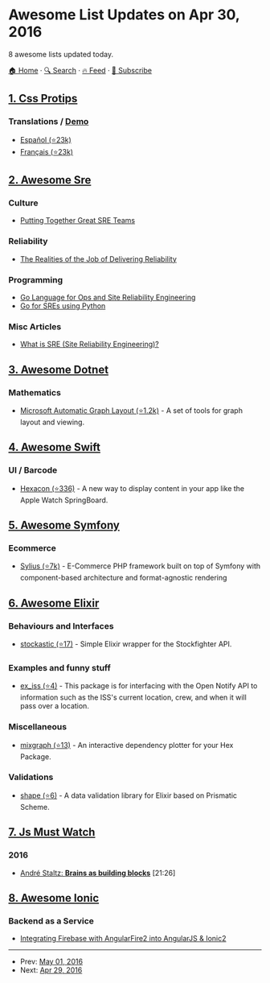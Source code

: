 # Awesome List Updates on Apr 30, 2016

8 awesome lists updated today.

[🏠 Home](/README.md) · [🔍 Search](https://www.trackawesomelist.com/search/) · [🔥 Feed](https://www.trackawesomelist.com/rss.xml) · [📮 Subscribe](https://trackawesomelist.us17.list-manage.com/subscribe?u=d2f0117aa829c83a63ec63c2f&id=36a103854c)



## [1. Css Protips](/content/AllThingsSmitty/css-protips/README.md)

### Translations / [Demo](http://codepen.io/AllThingsSmitty/pen/XKgOkR)

*   [Español (⭐23k)](https://github.com/AllThingsSmitty/css-protips/tree/master/translations/es-ES)
*   [Français (⭐23k)](https://github.com/AllThingsSmitty/css-protips/tree/master/translations/fr-FR)

## [2. Awesome Sre](/content/dastergon/awesome-sre/README.md)

### Culture

*   [Putting Together Great SRE Teams](https://www.usenix.org/conference/srecon16/program/presentation/krishnan)

### Reliability

*   [The Realities of the Job of Delivering Reliability](https://www.usenix.org/conference/srecon16/program/presentation/kroll)

### Programming

*   [Go Language for Ops and Site Reliability Engineering](http://www.oreilly.com/pub/e/2712)
*   [Go for SREs using Python](https://www.usenix.org/sites/default/files/conference/protected-files/srecon16_slides_hamilton.pdf)

### Misc Articles

*   [What is SRE (Site Reliability Engineering)?](https://www.oreilly.com/ideas/what-is-sre-site-reliability-engineering)

## [3. Awesome Dotnet](/content/quozd/awesome-dotnet/README.md)

### Mathematics

*   [Microsoft Automatic Graph Layout (⭐1.2k)](https://github.com/Microsoft/automatic-graph-layout) - A set of tools for graph layout and viewing.

## [4. Awesome Swift](/content/matteocrippa/awesome-swift/README.md)

### UI / Barcode

*   [Hexacon (⭐336)](https://github.com/gautier-gdx/Hexacon) - A new way to display content in your app like the Apple Watch SpringBoard.

## [5. Awesome Symfony](/content/sitepoint-editors/awesome-symfony/README.md)

### Ecommerce

*   [Sylius (⭐7k)](https://github.com/Sylius/Sylius) - E-Commerce PHP framework built on top of Symfony with component-based architecture and format-agnostic rendering

## [6. Awesome Elixir](/content/h4cc/awesome-elixir/README.md)

### Behaviours and Interfaces

*   [stockastic (⭐17)](https://github.com/shanewilton/stockastic) - Simple Elixir wrapper for the Stockfighter API.

### Examples and funny stuff

*   [ex\_iss (⭐4)](https://github.com/cryptobird/ex_iss) - This package is for interfacing with the Open Notify API to information such as the ISS's current location, crew, and when it will pass over a location.

### Miscellaneous

*   [mixgraph (⭐13)](https://github.com/sivsushruth/mixgraph) - An interactive dependency plotter for your Hex Package.

### Validations

*   [shape (⭐6)](https://github.com/prio/shape) - A data validation library for Elixir based on Prismatic Scheme.

## [7. Js Must Watch](/content/bolshchikov/js-must-watch/README.md)

### 2016

*   [André Staltz: **Brains as building blocks**](https://www.youtube.com/watch?v=1ToJ7cxb1R8) \[21:26]

## [8. Awesome Ionic](/content/candelibas/awesome-ionic/README.md)

### Backend as a Service

*   [Integrating Firebase with AngularFire2 into AngularJS & Ionic2](http://www.clearlyinnovative.com/integrating-firebase-with-angularfire2-into-angularjs-ionic2)

---

- Prev: [May 01, 2016](/content/2016/05/01/README.md)
- Next: [Apr 29, 2016](/content/2016/04/29/README.md)